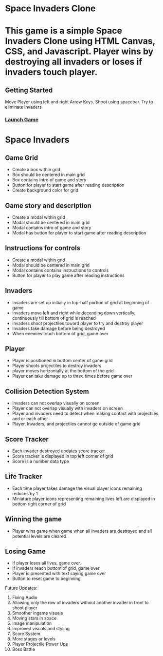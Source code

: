 <h1>Space Invaders Clone<h1>
<p>
    This game is a simple Space Invaders Clone using HTML Canvas, CSS, and Javascript.
    Player wins by destroying all invaders or loses if invaders touch player.
</p>
<h2>Getting Started</h2>
<p>Move Player using left and right Arrow Keys. Shoot using spacebar. Try to eliminate Invaders</p>
<h3><a href="https://anmitchell.github.io/unit-1-project/" target="_blank">Launch Game</a><h3>

<p>
    <h1>Space Invaders</h1>
    <h2>Game Grid</h2>
    <ul>
      <li>Create a box within grid</li>
      <li>Box should be centered in main grid</li>
      <li>Box contains intro of game and story</li>
      <li>Button for player to start game after reading description</li>
      <li>Create background color for grid</li>
    </ul>
    <h2>Game story and description</h2>
    <ul>
      <li>Create a modal within grid</li>
      <li>Modal should be centered in main grid</li>
      <li>Modal contains intro of game and story</li>
      <li>
        Modal has button for player to start game after reading description
      </li>
    </ul>
    <h2>Instructions for controls</h2>
    <ul>
      <li>Create a modal within grid</li>
      <li>Modal should be centered in main grid</li>
      <li>Modal contains contains instructions to controls</li>
      <li>Button for player to play game after reading instructions</li>
    </ul>
    <h2>Invaders</h2>
    <ul>
      <li>
        Invaders are set up initially in top-half portion of grid at beginning
        of game
      </li>
      <li>
        Invaders move left and right while decending down vertically,
        continuously till bottom of grid is reached
      </li>
      <li>
        Invaders shoot projectiles toward player to try and destroy player
      </li>
      <li>Invaders take damage before being destroyed</li>
      <li>When enemies touch bottom of grid, game over</li>
    </ul>
    <h2>Player</h2>
    <ul>
      <li>Player is positioned in bottom center of game grid</li>
      <li>Player shoots projectiles to destroy invaders</li>
      <li>player moves horizontally at the bottom of the grid</li>
      <li>Player can take damage up to three times before game over</li>
    </ul>
    <h2>Collision Detection System</h2>
    <ul>
      <li>Invaders can not overlap visually on screen</li>
      <li>Player can not overlap visually with invaders on screen</li>
      <li>
        Player and invaders need to detect when making contact with projectiles
        and or each other
      </li>
      <li>Player, Invaders, and projectiles cannot go outside of game grid</li>
    </ul>
    <h2>Score Tracker</h2>
    <ul>
      <li>Each invader destroyed updates score tracker</li>
      <li>Score tracker is displayed in top left corner of grid</li>
      <li>Score is a number data type</li>
    </ul>
    <h2>Life Tracker</h2>
    <ul>
      <li>
        Each time player takes damage the visual player icons remaining reduces
        by 1
      </li>
      <li>
        Miniature player icons representing remaining lives left are displayed
        in bottom right corner of grid
      </li>
    </ul>
    <h2>Winning the game</h2>
    <ul>
      <li>
        Player wins game when game when all invaders are destroyed and all
        potential levels are cleared.
      </li>
    </ul>
    <h2>Losing Game</h2>
    <ul>
      <li>If player loses all lives, game over.</li>
      <li>If invaders reach bottom of grid, game over</li>
      <li>Player is presented with text saying game over</li>
      <li>Button to reset game to beginning</li>
    </ul>
</p>

<p>Future Updates:</p>
<ol>
    <li>Fixing Audio</li>
    <li>Allowing only the row of invaders without another invader in front to shoot player</li>
    <li>Smoother ingame visuals</li>
    <li>Moving stars in space</li>
    <li>Image manipulation</li>
    <li>Improved visuals and styling</li>
    <li>Score System</li>
    <li>More stages or levels</li>
    <li>Player Projectile Power Ups</li>
    <li>Boss Battle</li>
</ol>

